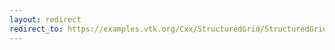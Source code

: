 ```yaml
---
layout: redirect
redirect_to: https://examples.vtk.org/Cxx/StructuredGrid/StructuredGridOutline/
---
```

